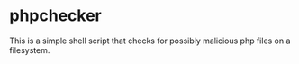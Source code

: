 phpchecker
==========

This is a simple shell script that checks for possibly malicious php files on a filesystem.